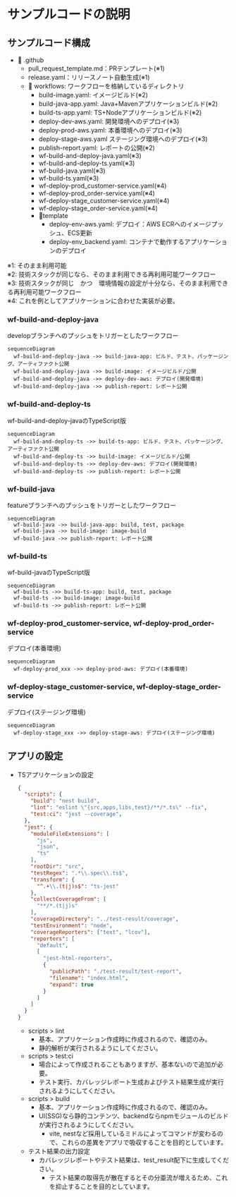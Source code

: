 # サンプルコードの説明

## サンプルコード構成

* :file_folder: .github
  * pull_request_template.md：PRテンプレート(※1)
  * release.yaml：リリースノート自動生成(※1)
  * :file_folder: workflows: ワークフローを格納しているディレクトリ
    * build-image.yaml: イメージビルド(※2)
    * build-java-app.yaml: Java+Mavenアプリケーションビルド(※2)
    * build-ts-app.yaml: TS+Nodeアプリケーションビルド(※2)
    * deploy-dev-aws.yaml: 開発環境へのデプロイ(※3)
    * deploy-prod-aws.yaml: 本番環境へのデプロイ(※3)
    * deploy-stage-aws.yaml ステージング環境へのデプロイ(※3)
    * publish-report.yaml: レポートの公開(※2)
    * wf-build-and-deploy-java.yaml(※3)
    * wf-build-and-deploy-ts.yaml(※3)
    * wf-build-java.yaml(※3)
    * wf-build-ts.yaml(※3)
    * wf-deploy-prod_customer-service.yaml(※4)
    * wf-deploy-prod_order-service.yaml(※4)
    * wf-deploy-stage_customer-service.yaml(※4)
    * wf-deploy-stage_order-service.yaml(※4)
    * :file_folder:template
      * deploy-env-aws.yaml: デプロイ：AWS ECRへのイメージプッシュ、ECS更新
      * deploy-env_backend.yaml: コンテナで動作するアプリケーションのデプロイ

※1: そのまま利用可能  
※2: 技術スタックが同じなら、そのまま利用できる再利用可能ワークフロー  
※3: 技術スタックが同じ　かつ　環境情報の設定が十分なら、そのまま利用できる再利用可能ワークフロー  
※4: これを例としてアプリケーションに合わせた実装が必要。


### wf-build-and-deploy-java

developブランチへのプッシュをトリガーとしたワークフロー
```mermaid
sequenceDiagram
  wf-build-and-deploy-java ->> build-java-app: ビルド、テスト、パッケージング、アーティファクト公開
  wf-build-and-deploy-java ->> build-image: イメージビルド/公開
  wf-build-and-deploy-java ->> deploy-dev-aws: デプロイ(開発環境)
  wf-build-and-deploy-java ->> publish-report: レポート公開
```

### wf-build-and-deploy-ts

wf-build-and-deploy-javaのTypeScript版
```mermaid
sequenceDiagram
  wf-build-and-deploy-ts ->> build-ts-app: ビルド、テスト、パッケージング、アーティファクト公開
  wf-build-and-deploy-ts ->> build-image: イメージビルド/公開
  wf-build-and-deploy-ts ->> deploy-dev-aws: デプロイ(開発環境)
  wf-build-and-deploy-ts ->> publish-report: レポート公開
```

### wf-build-java

featureブランチへのプッシュをトリガーとしたワークフロー
```mermaid
sequenceDiagram
  wf-build-java ->> build-java-app: build, test, package
  wf-build-java ->> build-image: image-build
  wf-build-java ->> publish-report: レポート公開
```

### wf-build-ts

wf-build-javaのTypeScript版
```mermaid
sequenceDiagram
  wf-build-ts ->> build-ts-app: build, test, package
  wf-build-ts ->> build-image: image-build
  wf-build-ts ->> publish-report: レポート公開
```

### wf-deploy-prod_customer-service, wf-deploy-prod_order-service

デプロイ(本番環境)
```mermaid
sequenceDiagram
  wf-deploy-prod_xxx ->> deploy-prod-aws: デプロイ(本番環境)
```


### wf-deploy-stage_customer-service, wf-deploy-stage_order-service

デプロイ(ステージング環境)
```mermaid
sequenceDiagram
  wf-deploy-stage_xxx ->> deploy-stage-aws: デプロイ(ステージング環境)
```

## アプリの設定

* TSアプリケーションの設定
  ```json
  {
    "scripts": {
      "build": "nest build",
      "lint": "eslint \"{src,apps,libs,test}/**/*.ts\" --fix",
      "test:ci": "jest --coverage",
    },
    "jest": {
      "moduleFileExtensions": [
        "js",
        "json",
        "ts"
      ],
      "rootDir": "src",
      "testRegex": ".*\\.spec\\.ts$",
      "transform": {
        "^.+\\.(t|j)s$": "ts-jest"
      },
      "collectCoverageFrom": [
        "**/*.(t|j)s"
      ],
      "coverageDirectory": "../test-result/coverage",
      "testEnvironment": "node",
      "coverageReporters": ["text", "lcov"],
      "reporters": [
        "default",
        [
          "jest-html-reporters",
          {
            "publicPath": "./test-result/test-report",
            "filename": "index.html",
            "expand": true
          }
        ]
      ]
    }
  }  
  ```
  * scripts > lint
    * 基本、アプリケーション作成時に作成されるので、確認のみ。
    * 静的解析が実行されるようにしてください。
  * scripts > test:ci
    * 場合によって作成されることもありますが、基本ないので追加が必要。
    * テスト実行、カバレッジレポート生成およびテスト結果生成が実行されるようにしてください。
  * scripts > build
    * 基本、アプリケーション作成時に作成されるので、確認のみ。
    * UI(SSG)なら静的コンテンツ、backendならnpmモジュールのビルドが実行されるようにしてください。
      * vite, nestなど採用しているミドルによってコマンドが変わるので、これらの差異をアプリで吸収することを目的としています。
  * テスト結果の出力設定
    * カバレッジレポートやテスト結果は、test_result配下に生成してください。
      * テスト結果の取得先が散在するとその分亜流が増えるため、これを抑止することを目的としています。
